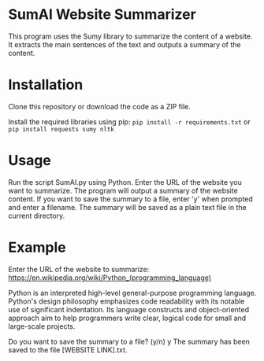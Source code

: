 # SumAI Website Summarizer
This program uses the Sumy library to summarize the content of a website. It extracts the main sentences of the text and outputs a summary of the content.

# Installation
Clone this repository or download the code as a ZIP file.

Install the required libraries using pip:
```pip install -r requirements.txt```
or
```pip install requests sumy nltk```

# Usage

Run the script SumAI.py using Python.
Enter the URL of the website you want to summarize.
The program will output a summary of the website content.
If you want to save the summary to a file, enter 'y' when prompted and enter a filename. The summary will be saved as a plain text file in the current directory.

# Example

Enter the URL of the website to summarize: https://en.wikipedia.org/wiki/Python_(programming_language)

Python is an interpreted high-level general-purpose programming language. Python's design philosophy emphasizes code readability with its notable use of significant indentation. Its language constructs and object-oriented approach aim to help programmers write clear, logical code for small and large-scale projects.

Do you want to save the summary to a file? (y/n) y
The summary has been saved to the file [WEBSITE LINK].txt.
